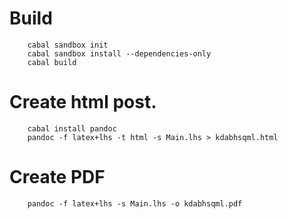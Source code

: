 # Build
```
    cabal sandbox init
    cabal sandbox install --dependencies-only
    cabal build
```

# Create html post.
```
    cabal install pandoc
    pandoc -f latex+lhs -t html -s Main.lhs > kdabhsqml.html
```

# Create PDF
```
    pandoc -f latex+lhs -s Main.lhs -o kdabhsqml.pdf
```
